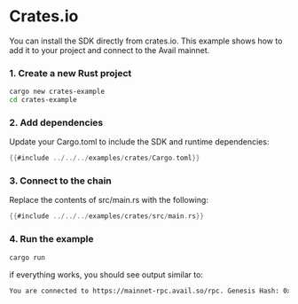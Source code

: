 # Crates.io

You can install the SDK directly from crates.io. This example shows how to add
it to your project and connect to the Avail mainnet.

### 1. Create a new Rust project

```bash
cargo new crates-example
cd crates-example
```

### 2. Add dependencies

Update your Cargo.toml to include the SDK and runtime dependencies:

<!-- langtabs-start -->

```rust
{{#include ../../../examples/crates/Cargo.toml}}
```

<!-- langtabs-end -->

### 3. Connect to the chain

Replace the contents of src/main.rs with the following:

<!-- langtabs-start -->

```rust
{{#include ../../../examples/crates/src/main.rs}}
```

<!-- langtabs-end -->

### 4. Run the example

```bash
cargo run
```

if everything works, you should see output similar to:

```txt
You are connected to https://mainnet-rpc.avail.so/rpc. Genesis Hash: 0xb91746b45e0346cc2f815a520b9c6cb4d5c0902af848db0a80f85932d2e8276a
```
